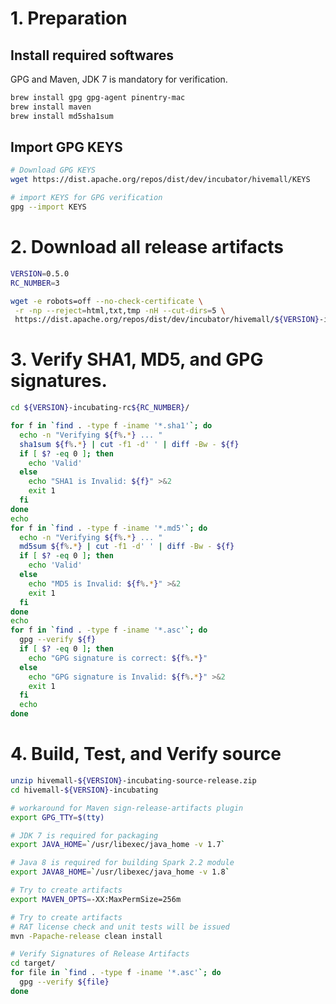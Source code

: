 <!--
  Licensed to the Apache Software Foundation (ASF) under one
  or more contributor license agreements.  See the NOTICE file
  distributed with this work for additional information
  regarding copyright ownership.  The ASF licenses this file
  to you under the Apache License, Version 2.0 (the
  "License"); you may not use this file except in compliance
  with the License.  You may obtain a copy of the License at

    http://www.apache.org/licenses/LICENSE-2.0

  Unless required by applicable law or agreed to in writing,
  software distributed under the License is distributed on an
  "AS IS" BASIS, WITHOUT WARRANTIES OR CONDITIONS OF ANY
  KIND, either express or implied.  See the License for the
  specific language governing permissions and limitations
  under the License.
-->

<!-- toc -->

# 1. Preparation 

## Install required softwares 

GPG and Maven, JDK 7 is mandatory for verification.

```sh
brew install gpg gpg-agent pinentry-mac
brew install maven
brew install md5sha1sum
```

## Import GPG KEYS

```sh
# Download GPG KEYS
wget https://dist.apache.org/repos/dist/dev/incubator/hivemall/KEYS

# import KEYS for GPG verification
gpg --import KEYS
```

# 2. Download all release artifacts

```sh
VERSION=0.5.0
RC_NUMBER=3

wget -e robots=off --no-check-certificate \
 -r -np --reject=html,txt,tmp -nH --cut-dirs=5 \
 https://dist.apache.org/repos/dist/dev/incubator/hivemall/${VERSION}-incubating-rc${RC_NUMBER}/
```

# 3. Verify SHA1, MD5, and GPG signatures.

```sh
cd ${VERSION}-incubating-rc${RC_NUMBER}/

for f in `find . -type f -iname '*.sha1'`; do
  echo -n "Verifying ${f%.*} ... "
  sha1sum ${f%.*} | cut -f1 -d' ' | diff -Bw - ${f}
  if [ $? -eq 0 ]; then
    echo 'Valid'
  else 
    echo "SHA1 is Invalid: ${f}" >&2
    exit 1
  fi  
done
echo
for f in `find . -type f -iname '*.md5'`; do
  echo -n "Verifying ${f%.*} ... "
  md5sum ${f%.*} | cut -f1 -d' ' | diff -Bw - ${f}
  if [ $? -eq 0 ]; then
    echo 'Valid'
  else
    echo "MD5 is Invalid: ${f%.*}" >&2
	exit 1
  fi
done
echo
for f in `find . -type f -iname '*.asc'`; do
  gpg --verify ${f}
  if [ $? -eq 0 ]; then
    echo "GPG signature is correct: ${f%.*}"
  else
    echo "GPG signature is Invalid: ${f%.*}" >&2
	exit 1
  fi
  echo
done
```

# 4. Build, Test, and Verify source 

```sh
unzip hivemall-${VERSION}-incubating-source-release.zip
cd hivemall-${VERSION}-incubating

# workaround for Maven sign-release-artifacts plugin
export GPG_TTY=$(tty)

# JDK 7 is required for packaging
export JAVA_HOME=`/usr/libexec/java_home -v 1.7`

# Java 8 is required for building Spark 2.2 module
export JAVA8_HOME=`/usr/libexec/java_home -v 1.8`

# Try to create artifacts
export MAVEN_OPTS=-XX:MaxPermSize=256m

# Try to create artifacts
# RAT license check and unit tests will be issued
mvn -Papache-release clean install

# Verify Signatures of Release Artifacts
cd target/
for file in `find . -type f -iname '*.asc'`; do
  gpg --verify ${file}
done
```